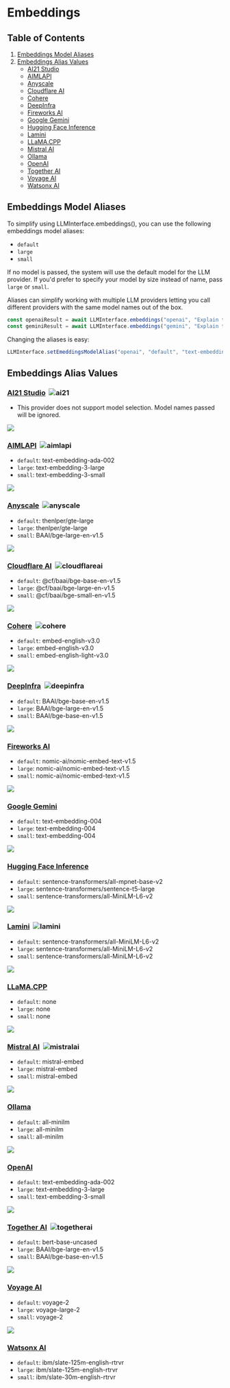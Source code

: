 # Embeddings

## Table of Contents

1. [Embeddings Model Aliases](#embeddings-model-aliases)
2. [Embeddings Alias Values](#embeddings-alias-values)
    - [AI21 Studio](#ai21)
    - [AIMLAPI](#aimlapi)
    - [Anyscale](#anyscale)
    - [Cloudflare AI](#cloudflareai)
    - [Cohere](#cohere)
    - [DeepInfra](#deepinfra)
    - [Fireworks AI](#fireworksai)
    - [Google Gemini](#gemini)
    - [Hugging Face Inference](#huggingface)
    - [Lamini](#lamini)
    - [LLaMA.CPP](#llamacpp)
    - [Mistral AI](#mistralai)
    - [Ollama](#ollama)
    - [OpenAI](#openai)
    - [Together AI](#togetherai)
    - [Voyage AI](#voyage)
    - [Watsonx AI](#watsonxai)

## Embeddings Model Aliases

To simplify using LLMInterface.embeddings(), you can use the following embeddings model aliases:

- `default`
- `large`
- `small`

If no model is passed, the system will use the default model for the LLM provider. If you'd prefer to specify your model by size instead of name, pass `large` or `small`.

Aliases can simplify working with multiple LLM providers letting you call different providers with the same model names out of the box.

```javascript
const openaiResult = await LLMInterface.embeddings("openai", "Explain the importance of low latency LLMs", { model: "small" });
const geminiResult = await LLMInterface.embeddings("gemini", "Explain the importance of low latency LLMs", { model: "small" });
```

Changing the aliases is easy:

```javascript
LLMInterface.setEmeddingsModelAlias("openai", "default", "text-embedding-3-large");
```

## Embeddings Alias Values


### [AI21 Studio](providers/ai21.md)  &nbsp;![ai21](https://samestrin.github.io/media/llm-interface/icons/ai21.png)

- This provider does not support model selection. Model names passed will be ignored.


![](https://samestrin.github.io/media/llm-interface/icons/blank.png)
### [AIMLAPI](providers/aimlapi.md)  &nbsp;![aimlapi](https://samestrin.github.io/media/llm-interface/icons/aimlapi.png)

- `default`: text-embedding-ada-002
- `large`: text-embedding-3-large
- `small`: text-embedding-3-small


![](https://samestrin.github.io/media/llm-interface/icons/blank.png)
### [Anyscale](providers/anyscale.md)  &nbsp;![anyscale](https://samestrin.github.io/media/llm-interface/icons/anyscale.png)

- `default`: thenlper/gte-large
- `large`: thenlper/gte-large
- `small`: BAAI/bge-large-en-v1.5


![](https://samestrin.github.io/media/llm-interface/icons/blank.png)
### [Cloudflare AI](providers/cloudflareai.md)  &nbsp;![cloudflareai](https://samestrin.github.io/media/llm-interface/icons/cloudflareai.png)

- `default`: @cf/baai/bge-base-en-v1.5
- `large`: @cf/baai/bge-large-en-v1.5
- `small`: @cf/baai/bge-small-en-v1.5


![](https://samestrin.github.io/media/llm-interface/icons/blank.png)
### [Cohere](providers/cohere.md)  &nbsp;![cohere](https://samestrin.github.io/media/llm-interface/icons/cohere.png)

- `default`: embed-english-v3.0
- `large`: embed-english-v3.0
- `small`: embed-english-light-v3.0


![](https://samestrin.github.io/media/llm-interface/icons/blank.png)
### [DeepInfra](providers/deepinfra.md)  &nbsp;![deepinfra](https://samestrin.github.io/media/llm-interface/icons/deepinfra.png)

- `default`: BAAI/bge-base-en-v1.5
- `large`: BAAI/bge-large-en-v1.5
- `small`: BAAI/bge-base-en-v1.5


![](https://samestrin.github.io/media/llm-interface/icons/blank.png)
### [Fireworks AI](providers/fireworksai.md) 

- `default`: nomic-ai/nomic-embed-text-v1.5
- `large`: nomic-ai/nomic-embed-text-v1.5
- `small`: nomic-ai/nomic-embed-text-v1.5


![](https://samestrin.github.io/media/llm-interface/icons/blank.png)
### [Google Gemini](providers/gemini.md) 

- `default`: text-embedding-004
- `large`: text-embedding-004
- `small`: text-embedding-004


![](https://samestrin.github.io/media/llm-interface/icons/blank.png)
### [Hugging Face Inference](providers/huggingface.md) 

- `default`: sentence-transformers/all-mpnet-base-v2
- `large`: sentence-transformers/sentence-t5-large
- `small`: sentence-transformers/all-MiniLM-L6-v2


![](https://samestrin.github.io/media/llm-interface/icons/blank.png)
### [Lamini](providers/lamini.md)  &nbsp;![lamini](https://samestrin.github.io/media/llm-interface/icons/lamini.png)

- `default`: sentence-transformers/all-MiniLM-L6-v2
- `large`: sentence-transformers/all-MiniLM-L6-v2
- `small`: sentence-transformers/all-MiniLM-L6-v2


![](https://samestrin.github.io/media/llm-interface/icons/blank.png)
### [LLaMA.CPP](providers/llamacpp.md) 

- `default`: none
- `large`: none
- `small`: none


![](https://samestrin.github.io/media/llm-interface/icons/blank.png)
### [Mistral AI](providers/mistralai.md)  &nbsp;![mistralai](https://samestrin.github.io/media/llm-interface/icons/mistralai.png)

- `default`: mistral-embed
- `large`: mistral-embed
- `small`: mistral-embed


![](https://samestrin.github.io/media/llm-interface/icons/blank.png)
### [Ollama](providers/ollama.md) 

- `default`: all-minilm
- `large`: all-minilm
- `small`: all-minilm


![](https://samestrin.github.io/media/llm-interface/icons/blank.png)
### [OpenAI](providers/openai.md) 

- `default`: text-embedding-ada-002
- `large`: text-embedding-3-large
- `small`: text-embedding-3-small


![](https://samestrin.github.io/media/llm-interface/icons/blank.png)
### [Together AI](providers/togetherai.md)  &nbsp;![togetherai](https://samestrin.github.io/media/llm-interface/icons/togetherai.png)

- `default`: bert-base-uncased
- `large`: BAAI/bge-large-en-v1.5
- `small`: BAAI/bge-base-en-v1.5 


![](https://samestrin.github.io/media/llm-interface/icons/blank.png)
### [Voyage AI](providers/voyage.md) 

- `default`: voyage-2
- `large`: voyage-large-2
- `small`: voyage-2


![](https://samestrin.github.io/media/llm-interface/icons/blank.png)
### [Watsonx AI](providers/watsonxai.md) 

- `default`: ibm/slate-125m-english-rtrvr
- `large`: ibm/slate-125m-english-rtrvr
- `small`: ibm/slate-30m-english-rtrvr

